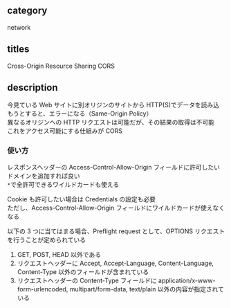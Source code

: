 ## category

network

## titles

Cross-Origin Resource Sharing
CORS

## description

今見ている Web サイトに別オリジンのサイトから HTTP(S)でデータを読み込もうとすると、エラーになる（Same-Origin Policy）  
異なるオリジンへの HTTP リクエストは可能だが、その結果の取得は不可能  
これをアクセス可能にする仕組みが CORS

### 使い方

レスポンスヘッダーの Access-Control-Allow-Origin フィールドに許可したいドメインを追加すれば良い  
`*`で全許可できるワイルドカードも使える

Cookie も許可したい場合は Credentials の設定も必要  
ただし、Access-Control-Allow-Origin フィールドにワイルドカードが使えなくなる

以下の 3 つに当てはまる場合、Preflight request として、OPTIONS リクエストを行うことが定められている

1. GET, POST, HEAD 以外である
1. リクエストヘッダーに Accept, Accept-Language, Content-Language, Content-Type 以外のフィールドが含まれている
1. リクエストヘッダーの Content-Type フィールドに application/x-www-form-urlencoded, multipart/form-data, text/plain 以外の内容が指定されている
